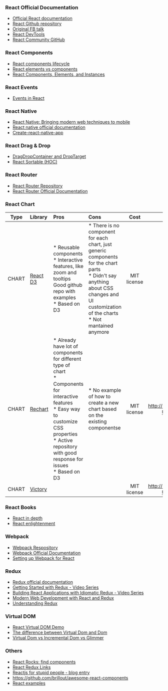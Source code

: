### React Official Documentation
* [Official React documentation](https://facebook.github.io/react/)
* [React Github repository](https://github.com/facebook/react/tree/master/docs)
* [Original FB talk](https://www.youtube.com/watch?v=nYkdrAPrdcw)
* [React DevTools](https://github.com/facebook/react-devtools)
* [React Community GitHub](https://github.com/reactjs)

### React Components
* [React components lifecycle](http://javascript.tutorialhorizon.com/2014/09/13/execution-sequence-of-a-react-components-lifecycle-methods/)
* [React elements vs components](https://tylermcginnis.com/react-elements-vs-react-components/)
* [React Components, Elements, and Instances](https://facebook.github.io/react/blog/2015/12/18/react-components-elements-and-instances.html)

### React Events
* [Events in React](https://docs.google.com/a/makingsense.com/presentation/d/1wAmH5RrOTcpG3P8YcjO29LdrgigadE3gUrt2nqFo03U/edit?usp=sharing)

### React Native
* [React Native: Bringing modern web techniques to mobile](https://code.facebook.com/posts/1014532261909640/react-native-bringing-modern-web-techniques-to-mobile/) 
* [React native official documentation](https://code.facebook.com/posts/1014532261909640/react-native-bringing-modern-web-techniques-to-mobile/)
* [Create-react-native-app](https://github.com/react-community/create-react-native-app)

### React Drag & Drop
* [DragDropContainer and DropTarget](https://github.com/peterh32/react-drag-drop-container)
* [React Sortable (HOC)](https://github.com/clauderic/react-sortable-hoc)

### React Router
* [React Router Repository](https://github.com/rackt/react-router)
* [React Router Official Documentation](https://rackt.github.io/react-router/)

### React Chart
| Type        | Library           | Pros  | Cons | Cost | Demo
| ------------- |:------------- |:------------- |:------------- |:-------------:|:-------------:|
| CHART     | [React D3](http://www.reactd3.org/) | * Reusable components<BR>* Interactive features, like zoom and tooltips<BR>Good github repo with examples<BR>* Based on D3 | * There is no component for each chart, just generic components for the chart parts<BR>* Didn't say anything about CSS changes and UI customization of the charts<BR>* Not mantained anymore | MIT license | |
| CHART     | [Rechart](http://recharts.org/) | * Already have lot of components for different type of chart<BR>* Components for interactive features<BR>* Easy way to customize CSS properties<BR>* Active repository with good response for issues<BR>* Based on D3 | * No example of how to create a new chart based on the existing componentse | MIT license | http://recharts.org/#/en-US/examples |
| CHART     | [Victory](https://github.com/FormidableLabs/victory) |  |  | MIT license | http://recharts.org/#/en-US/examples |

### React Books
* [React in depth](https://www.gitbook.com/book/developmentarc/react-indepth/details)
* [React enlightenment](https://www.reactenlightenment.com/)

### Webpack
* [Webpack Respository](https://github.com/webpack/webpack)
* [Webpack Official Documentation](http://webpack.github.io/docs/what-is-webpack.html)
* [Setting up Webpack for React](https://robots.thoughtbot.com/setting-up-webpack-for-react-and-hot-module-replacement)

### Redux
* [Redux official documentation](http://redux.js.org/index.html)
* [Getting Started with Redux - Video Series](https://egghead.io/series/getting-started-with-redux)
* [Building React Applications with Idiomatic Redux - Video Series](https://egghead.io/series/building-react-applications-with-idiomatic-redux)
* [Modern Web Development with React and Redux](http://blog.isquaredsoftware.com/2017/02/presentation-react-redux-intro/)
* [Understanding Redux](http://www.youhavetolearncomputers.com/blog/2015/9/15/a-conceptual-overview-of-redux-or-how-i-fell-in-love-with-a-javascript-state-container)


### Virtual DOM
* [React Virtual DOM Demo](https://jscomplete.github.io/react-virtual-dom-demo/demo/)
* [The difference between Virtual Dom and Dom](http://reactkungfu.com/2015/10/the-difference-between-virtual-dom-and-dom/)
* [Virtual Dom vs Incremental Dom vs Glimmer](https://auth0.com/blog/face-off-virtual-dom-vs-incremental-dom-vs-glimmer/)

### Others
* [React Rocks: find components](https://react.rocks/)
* [React Redux Links](https://github.com/markerikson/react-redux-links)
* [Reactjs for stupid people - blog entry](http://blog.andrewray.me/reactjs-for-stupid-people/)
* https://github.com/brillout/awesome-react-components
* [React examples](http://www.reactexamples.com/)
